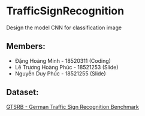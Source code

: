 # TrafficSignRecognition
 Design the model CNN for classification image

## Members:
- Đặng Hoàng Minh - 18520311 (Coding)
- Lê Trương Hoàng Phúc - 18521253 (Slide)
- Nguyễn Duy Phúc - 18521255 (Slide)

## Dataset:
[GTSRB - German Traffic Sign Recognition Benchmark](https://www.kaggle.com/meowmeowmeowmeowmeow/gtsrb-german-traffic-sign)
